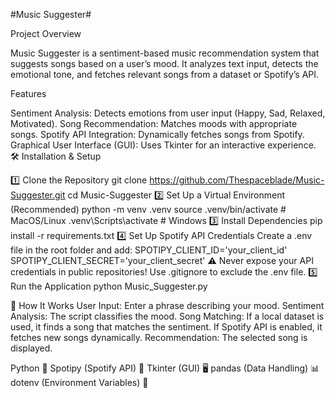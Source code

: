 
#Music Suggester#

Project Overview

Music Suggester is a sentiment-based music recommendation system that suggests songs based on a user’s mood. It analyzes text input, detects the emotional tone, and fetches relevant songs from a dataset or Spotify’s API.

Features

Sentiment Analysis: Detects emotions from user input (Happy, Sad, Relaxed, Motivated).
Song Recommendation: Matches moods with appropriate songs.
Spotify API Integration: Dynamically fetches songs from Spotify.
Graphical User Interface (GUI): Uses Tkinter for an interactive experience.
🛠️ Installation & Setup

1️⃣ Clone the Repository
 git clone https://github.com/Thespaceblade/Music-Suggester.git
 cd Music-Suggester
2️⃣ Set Up a Virtual Environment (Recommended)
python -m venv .venv
source .venv/bin/activate  # MacOS/Linux
.venv\Scripts\activate    # Windows
3️⃣ Install Dependencies
pip install -r requirements.txt
4️⃣ Set Up Spotify API Credentials
Create a .env file in the root folder and add:
SPOTIPY_CLIENT_ID='your_client_id'
SPOTIPY_CLIENT_SECRET='your_client_secret'
⚠️ Never expose your API credentials in public repositories! Use .gitignore to exclude the .env file.
5️⃣ Run the Application
python Music_Suggester.py

🎨 How It Works
User Input: Enter a phrase describing your mood.
Sentiment Analysis: The script classifies the mood.
Song Matching:
If a local dataset is used, it finds a song that matches the sentiment.
If Spotify API is enabled, it fetches new songs dynamically.
Recommendation: The selected song is displayed.


Python 🐍
Spotipy (Spotify API) 🎵
Tkinter (GUI) 🖥️
pandas (Data Handling) 📊
dotenv (Environment Variables) 🔐


